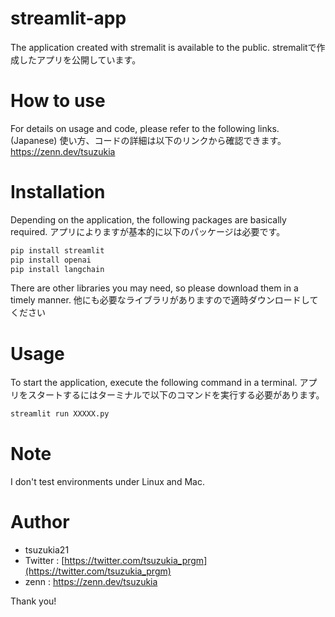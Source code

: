 # streamlit-app

The application created with stremalit is available to the public.
stremalitで作成したアプリを公開しています。

# How to use

For details on usage and code, please refer to the following links.(Japanese)
使い方、コードの詳細は以下のリンクから確認できます。
https://zenn.dev/tsuzukia

# Installation
Depending on the application, the following packages are basically required.
アプリによりますが基本的に以下のパッケージは必要です。
```python
pip install streamlit
pip install openai
pip install langchain
```
There are other libraries you may need, so please download them in a timely manner.
他にも必要なライブラリがありますので適時ダウンロードしてください

# Usage
To start the application, execute the following command in a terminal.
アプリをスタートするにはターミナルで以下のコマンドを実行する必要があります。
```python
streamlit run XXXXX.py
```

# Note
I don't test environments under Linux and Mac.

# Author

* tsuzukia21
* Twitter : [https://twitter.com/tsuzukia_prgm](https://twitter.com/tsuzukia_prgm)
* zenn : https://zenn.dev/tsuzukia

Thank you!
